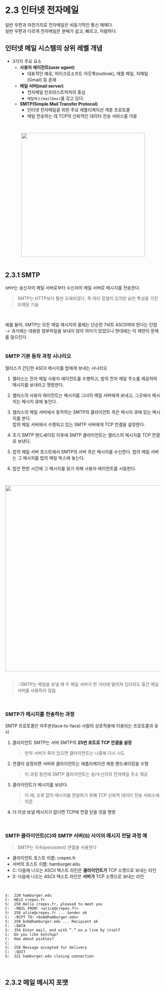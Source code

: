 # 2.3 인터넷 전자메일
일반 우편과 마찬가지로 전자메일은 비동기적인 통신 매체다.<br/>
일반 우편과 다르게 전자메일은 분배가 쉽고, 빠르고, 저렴하다.<br/>

## 인터넷 메일 시스템의 상위 레벨 개념
- 3가지 주요 요소
  - **사용자 에이전트(user agent)**
    - 대표적인 예로, 마이크로소프트 아웃룩(outlook), 애플 메일, 지메일(Gmail) 등 존재
  - **메일 서버(mail server)**
    - 전자메일 인프라스트럭처의 중심
    - `메일박스(mailbox)`를 갖고 있다.
  - **SMTP(Simple Mail Transfer Protocol)**
    - 인터넷 전자메일을 위한 주요 애플리케이션 계층 프로토콜
    - 메일 전송하는 데 TCP의 신뢰적인 데이터 전송 서비스를 이용
<br/>

<p align="center"><img width="400" src="https://github.com/user-attachments/assets/e07952f6-dd16-4110-b910-282fffccf6a8">

<br/>
<br/>

## 2.3.1 SMTP
`SMTP`는 송신자의 메일 서버로부터 수신자의 메일 서버로 메시지를 전송한다.<br/>
> SMTP는 HTTP보다 훨씬 오래되었다, 즉 여러 장점이 있지만 낡은 특성을 가진 오래된 기술
<br/>

예를 들어, SMTP는 모든 메일 메시지의 몸체는 단순한 7비트 ASCII여야 한다는 단점<br/>
-> 과거에는 대용량 첨부파일을 보내지 않아 의미가 있었으나 현대에는 이 제한이 문제를 일으킨다.<br/>
<br/>

### **SMTP 기본 동작 과정 시나리오**<br/>
앨리스가 간단한 ASCII 메시지를 밥에게 보내는 시나리오<br/>

1. 앨리스는 전자 메일 사용자 에이전트를 수행하고, 밥의 전자 메일 주소를 제공하여 메시지를 보내라고 명령한다.<br/>

2. 앨리스의 사용자 에이전트는 메시지를 그녀의 메일 서버에게 보내고, 그곳에서 메시지는 메시지 큐에 놓인다.<br/>

3. 앨리스의 메일 서버에서 동작하는 SMTP의 클라이언트 측은 메시지 큐에 있는 메시지를 본다.<br/>
   밥의 메일 서버에서 수행되고 있는 SMTP 서버에게 TCP 연결을 설정한다.<br/>
   
4. 초기 SMTP 핸드셰이킹 이후에 SMTP 클라이언트는 앨리스의 메시지를 TCP 연결로 보낸다.<br/>

5. 밥의 메일 서버 호스트에서 SMTP의 서버 측은 메시지를 수신한다. 밥의 메일 서버는 그 메시지를 밥의 메일 박스에 놓는다.<br/>

6. 밥은 편한 시간에 그 메시지를 읽기 위해 사용자 에이전트를 시동한다.<br/>

<br/>

<p align="center"><img width="600" src="https://github.com/user-attachments/assets/b683f100-cbb9-451d-b949-d09dbb191a4b">

<br/>
<br/>

> 💡SMTP는 메일을 보낼 때 두 메일 서버가 먼 거리에 떨어져 있더라도 중간 메일 서버를 사용하지 않음<br/>
<br/>

### **SMTP가 메시지를 전송하는 과정**<br/>
SMTP 프로토콜은 마주본(face-to-face) 사람의 상호작용에 이용되는 프로토콜과 유사<br/>

1. 클라이언트 SMTP는 서버 SMTP의 **25번 포트로 TCP 연결을 설정**
   > 만약 서버가 죽어 있으면 클라이언트는 나중에 다시 시도
2. 연결이 설정되면 서버와 클라이언트는 애플리케이션 계층 핸드셰이킹을 수행
   > 이 과정 동안에 SMTP 클라이언트는 송/수신자의 전자메일 주소 제공
3. 클라이언트가 메시지를 보낸다.
   > 이 때, 오류 없이 메시지를 전달하기 위해 TCP 신뢰적 데이터 전송 서비스에 의존
4. 더 이상 보낼 메시지가 없다면 TCP에 연결 닫을 것을 명령
<br/>

### SMTP 클라이언트(C)와 SMTP 서버(S) 사이의 메시지 전달 과정 예
> SMTP는 지속(persistent) 연결을 사용한다
- 클라이언트 호스트 이름: crepes.fr
- 서버의 호스트 이름: hamburger.edu
- C: 다음에 나오는 ASCII 텍스트 라인은 **클라이언트가** TCP 소켓으로 보내는 라인
- S: 다음에 나오는 ASCII 텍스트 라인은 **서버가** TCP 소켓으로 보내는 라인
<br/>

```
S:  220 hamburger.edu
C:  HELO crepes.fr
S:  250 Hello crepes.fr, pleased to meet you
C:  💡MAIL FROM: <alice@crepes.fr>
S:  250 alice@crepes.fr ... Sender ok
C:  💡RCPT TO: <bob@hamburger.edu>
S:  250 bob@hamburger.edu ... Recipient ok
C:  💡DATA
S:  354 Enter mail, end with ”.” on a line by itself
C:  Do you like ketchup?
C:  How about pickles?
C:  .
S:  250 Message accepted for delivery
C:  💡QUIT
S:  221 hamburger.edu closing connection
```
<br/>

## 2.3.2 메일 메시지 포맷
